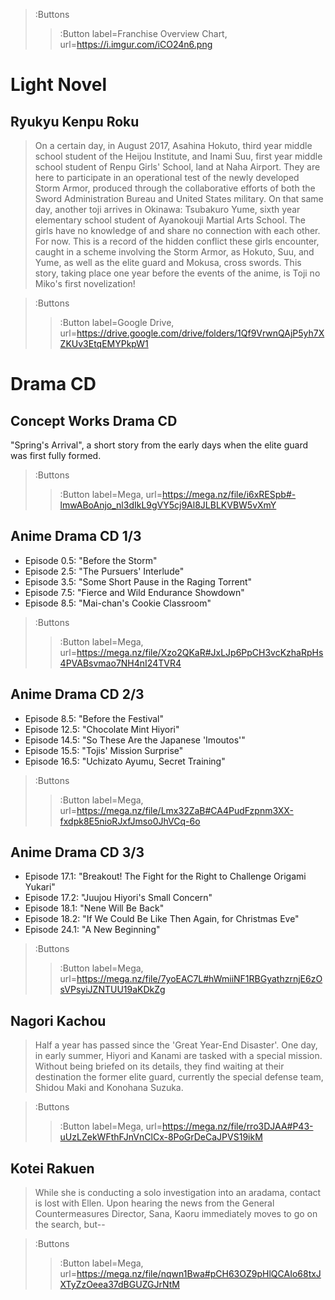 > :Buttons
> > :Button label=Franchise Overview Chart, url=https://i.imgur.com/iCO24n6.png

# Light Novel
## Ryukyu Kenpu Roku

> On a certain day, in August 2017, Asahina Hokuto, third year middle school student of the Heijou Institute, and Inami Suu, first year middle school student of Renpu Girls' School, land at Naha Airport. They are here to participate in an operational test of the newly developed Storm Armor, produced through the collaborative efforts of both the Sword Administration Bureau and United States military. On that same day, another toji arrives in Okinawa: Tsubakuro Yume, sixth year elementary school student of Ayanokouji Martial Arts School. The girls have no knowledge of and share no connection with each other. For now. This is a record of the hidden conflict these girls encounter, caught in a scheme involving the Storm Armor, as Hokuto, Suu, and Yume, as well as the elite guard and Mokusa, cross swords. This story, taking place one year before the events of the anime, is Toji no Miko's first novelization!

> :Buttons
> > :Button label=Google Drive, url=https://drive.google.com/drive/folders/1Qf9VrwnQAjP5yh7XZKUv3EtqEMYPkpW1
# Drama CD
## Concept Works Drama CD
"Spring's Arrival", a short story from the early days when the elite guard was first fully formed.

> :Buttons
> > :Button label=Mega, url=https://mega.nz/file/i6xRESpb#-lmwABoAnjo_nl3dIkL9gVY5cj9Al8JLBLKVBW5vXmY

## Anime Drama CD 1/3
- Episode 0.5: "Before the Storm"
- Episode 2.5: "The Pursuers' Interlude"
- Episode 3.5: "Some Short Pause in the Raging Torrent"
- Episode 7.5: "Fierce and Wild Endurance Showdown"
- Episode 8.5: "Mai-chan's Cookie Classroom"

> :Buttons
> > :Button label=Mega, url=https://mega.nz/file/Xzo2QKaR#JxLJp6PpCH3vcKzhaRpHs4PVABsvmao7NH4nI24TVR4
## Anime Drama CD 2/3
- Episode 8.5: "Before the Festival"
- Episode 12.5: "Chocolate Mint Hiyori"
- Episode 14.5: "So These Are the Japanese 'Imoutos'"
- Episode 15.5: "Tojis' Mission Surprise"
- Episode 16.5: "Uchizato Ayumu, Secret Training"

> :Buttons
> > :Button label=Mega, url=https://mega.nz/file/Lmx32ZaB#CA4PudFzpnm3XX-fxdpk8E5nioRJxfJmso0JhVCq-6o
## Anime Drama CD 3/3
- Episode 17.1: "Breakout! The Fight for the Right to Challenge Origami Yukari"
- Episode 17.2: "Juujou Hiyori's Small Concern"
- Episode 18.1: "Nene Will Be Back"
- Episode 18.2: "If We Could Be Like Then Again, for Christmas Eve"
- Episode 24.1: "A New Beginning"

> :Buttons
> > :Button label=Mega, url=https://mega.nz/file/7yoEAC7L#hWmiiNF1RBGyathzrnjE6zOsVPsyiJZNTUU19aKDkZg

## Nagori Kachou

> Half a year has passed since the 'Great Year-End Disaster'. One day, in early summer, Hiyori and Kanami are tasked with a special mission. Without being briefed on its details, they find waiting at their destination the former elite guard, currently the special defense team, Shidou Maki and Konohana Suzuka.

> :Buttons
> > :Button label=Mega, url=https://mega.nz/file/rro3DJAA#P43-uUzLZekWFthFJnVnClCx-8PoGrDeCaJPVS19ikM

## Kotei Rakuen

> While she is conducting a solo investigation into an aradama, contact is lost with Ellen. Upon hearing the news from the General Countermeasures Director, Sana, Kaoru immediately moves to go on the search, but--

> :Buttons
> > :Button label=Mega, url=https://mega.nz/file/nqwn1Bwa#pCH63OZ9pHlQCAIo68txJXTyZzOeea37dBGUZGJrNtM